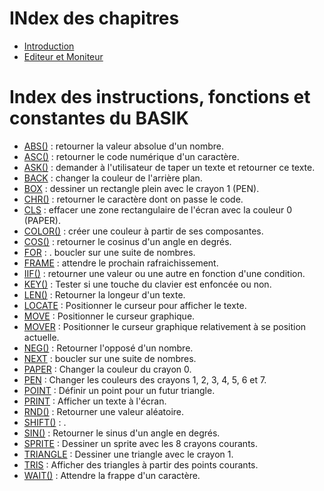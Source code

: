# INdex des chapitres

* [Introduction](main)
* [Editeur et Moniteur](editor-monitor)

# Index des instructions, fonctions et constantes du BASIK

* [ABS()](fun.abs) : retourner la valeur absolue d'un nombre.
* [ASC()](.) : retourner le code numérique d'un caractère.
* [ASK()](fun.ask) : demander à l'utilisateur de taper un texte et retourner ce texte.
* [BACK](ins.back) : changer la couleur de l'arrière plan.
* [BOX](.) : dessiner un rectangle plein avec le crayon 1 (PEN).
* [CHR()](.) : retourner le caractère dont on passe le code.
* [CLS](.) : effacer une zone rectangulaire de l'écran avec la couleur 0 (PAPER).
* [COLOR()](.) : créer une couleur à partir de ses composantes.
* [COS()](.) : retourner le cosinus d'un angle en degrés.
* [FOR](.) : . boucler sur une suite de nombres.
* [FRAME](.) : attendre le prochain rafraichissement.
* [IIF()](.) : retourner une valeur ou une autre en fonction d'une condition.
* [KEY()](.) : Tester si une touche du clavier est enfoncée ou non.
* [LEN()](.) : Retourner la longeur d'un texte.
* [LOCATE](.) : Positionner le curseur pour afficher le texte.
* [MOVE](.) : Positionner le curseur graphique.
* [MOVER](.) : Positionner le curseur graphique relativement à se position actuelle.
* [NEG()](.) : Retourner l'opposé d'un nombre.
* [NEXT](.) : boucler sur une suite de nombres.
* [PAPER](.) : Changer la couleur du crayon 0.
* [PEN](.) : Changer les couleurs des crayons 1, 2, 3, 4, 5, 6 et 7.
* [POINT](.) : Définir un point pour un futur triangle.
* [PRINT](.) : Afficher un texte à l'écran.
* [RND()](.) : Retourner une valeur aléatoire.
* [SHIFT()](.) : .
* [SIN()](.) : Retourner le sinus d'un angle en degrés.
* [SPRITE](.) : Dessiner un sprite avec les 8 crayons courants.
* [TRIANGLE](.) : Dessiner une triangle avec le crayon 1.
* [TRIS](.) : Afficher des triangles à partir des points courants.
* [WAIT()](.) : Attendre la frappe d'un caractère.
